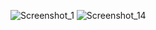 ![Screenshot_1](https://github.com/saem10/Flutter_project/assets/113634540/91aed84e-d727-44d1-b0fa-10064284727d)
![Screenshot_14](https://github.com/saem10/Flutter_project/assets/113634540/a69f3fc8-c6b7-4253-bf69-f48f57d3d906)
